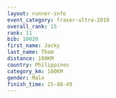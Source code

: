 ```yaml
---
layout: runner-info 
event_category: fraser-ultra-2019 
overall_rank: 15
rank: 11
bib: 10020
first_name: Jacky
last_name: Tham
distance: 100KM
country: Philippines
category_km: 100KM
gender: Male
finish_time: 15-48-49
---
```

